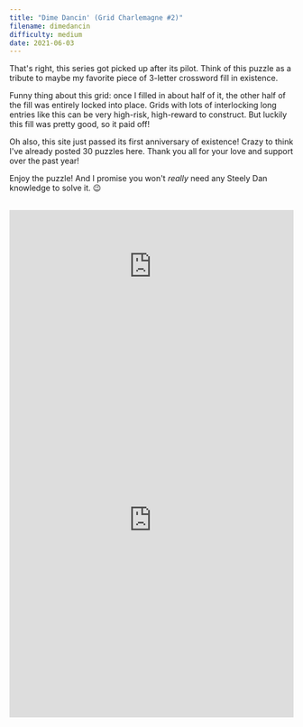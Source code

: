 ```yaml
---
title: "Dime Dancin' (Grid Charlemagne #2)"
filename: dimedancin
difficulty: medium
date: 2021-06-03
---
```


That's right, this series got picked up after its pilot. Think of this puzzle as a tribute to maybe my favorite piece of 3-letter crossword fill in existence.

Funny thing about this grid: once I filled in about half of it, the other half of the fill was entirely locked into place. Grids with lots of interlocking long entries like this can be very high-risk, high-reward to construct. But luckily this fill was pretty good, so it paid off!

Oh also, this site just passed its first anniversary of existence! Crazy to think I've already posted 30 puzzles here. Thank you all for your love and support over the past year!

Enjoy the puzzle! And I promise you won't _really_ need any Steely Dan knowledge to solve it. 😉<br/><br/>

<iframe width="100%" height="200px" src="https://www.youtube.com/embed/m_5MtGCWImE" title="YouTube video player" frameborder="0" allow="accelerometer; autoplay; clipboard-write; encrypted-media; gyroscope; picture-in-picture" allowfullscreen></iframe><br/>

<iframe height="700" width="100%" allowfullscreen="true" style="border:none;width: 100% !important;position: static;display: block !important;margin: 0 !important;"  name="80a395d458cc73db445abfa4d939b092b4a474d001c5431bf80bbf61485a14ea" src="https://amuselabs.com/pmm/crossword?id=3eac570b&set=80a395d458cc73db445abfa4d939b092b4a474d001c5431bf80bbf61485a14ea&embed=1"></iframe>